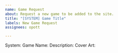 ```yaml
---
name: Game Request
about: Request a new game to be added to the site.
title: "[SYSTEM] Game Title"
labels: New Game Request
assignees: opott

---
```


System: 
Game Name: 
Description: 
Cover Art:
